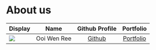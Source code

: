 # About us

Display | Name | Github Profile | Portfolio 
--------|:----:|:--------------:|:---------:
![](https://avatars.githubusercontent.com/u/42239127?v=4) | Ooi Wen Ree | [Github](https://github.com/) | [Portfolio](docs/team/wrooi.md)
